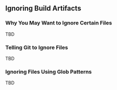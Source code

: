 Ignoring Build Artifacts
------------------------

### Why You May Want to Ignore Certain Files ###

TBD

### Telling Git to Ignore Files ###

TBD

### Ignoring Files Using Glob Patterns ###

TBD

<!--

  * Pg. 29

-->
